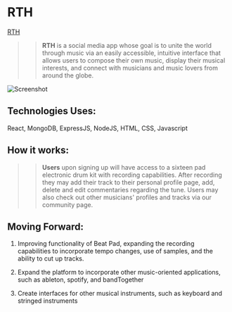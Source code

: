 # RTH

[RTH](https://github.com/jusselman/rth)

>> **RTH** is a social media app whose goal is to unite the world through music via
an easily accessible, intuitive interface that allows users to compose their own music,
display their musical interests, and connect with musicians and music lovers from around 
the globe. 


![Screenshot](https://imgur.com/p36Crc9)

## Technologies Uses:

React, MongoDB, ExpressJS, NodeJS, HTML, CSS, Javascript

## How it works:

>>  **Users** upon signing up will have access to a sixteen pad electronic drum kit
    with recording capabilities. After recording they may add their track to their personal
    profile page, add, delete and edit commentaries regarding the tune. Users may also
    check out other musicians' profiles and tracks via our community page.


## Moving Forward:

1. Improving functionality of Beat Pad, expanding the recording capabilities
    to incorporate tempo changes, use of samples, and the ability to cut up tracks.

2. Expand the platform to incorporate other music-oriented applications, such as 
    ableton, spotify, and bandTogether

3. Create interfaces for other musical instruments, such as keyboard and stringed 
    instruments 


